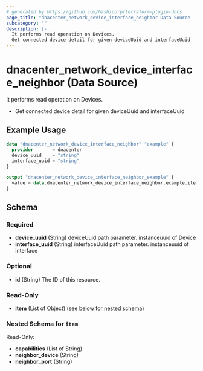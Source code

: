 ```yaml
---
# generated by https://github.com/hashicorp/terraform-plugin-docs
page_title: "dnacenter_network_device_interface_neighbor Data Source - terraform-provider-dnacenter"
subcategory: ""
description: |-
  It performs read operation on Devices.
  Get connected device detail for given deviceUuid and interfaceUuid
---
```


# dnacenter_network_device_interface_neighbor (Data Source)

It performs read operation on Devices.

- Get connected device detail for given deviceUuid and interfaceUuid

## Example Usage

```terraform
data "dnacenter_network_device_interface_neighbor" "example" {
  provider       = dnacenter
  device_uuid    = "string"
  interface_uuid = "string"
}

output "dnacenter_network_device_interface_neighbor_example" {
  value = data.dnacenter_network_device_interface_neighbor.example.item
}
```

<!-- schema generated by tfplugindocs -->
## Schema

### Required

- **device_uuid** (String) deviceUuid path parameter. instanceuuid of Device
- **interface_uuid** (String) interfaceUuid path parameter. instanceuuid of interface

### Optional

- **id** (String) The ID of this resource.

### Read-Only

- **item** (List of Object) (see [below for nested schema](#nestedatt--item))

<a id="nestedatt--item"></a>
### Nested Schema for `item`

Read-Only:

- **capabilities** (List of String)
- **neighbor_device** (String)
- **neighbor_port** (String)


